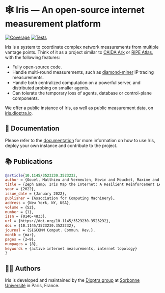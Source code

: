# 🕸️ Iris — An open-source internet measurement platform

[![Coverage](https://img.shields.io/codecov/c/github/dioptra-io/iris?logo=codecov&logoColor=white)](https://app.codecov.io/gh/dioptra-io/iris)
[![Tests](https://img.shields.io/github/workflow/status/dioptra-io/iris/Tests?logo=github&label=tests)](https://github.com/dioptra-io/iris/actions/workflows/tests.yml)

Iris is a system to coordinate complex network measurements from multiple vantage points.
Think of it as a project similar to [CAIDA Ark](https://www.caida.org/projects/ark/) or [RIPE Atlas](https://atlas.ripe.net), with the following features:
- Fully open-source code.
- Handle multi-round measurements, such as [diamond-miner](https://github.com/dioptra-io/diamond-miner) IP tracing measurements.
- Handle both centralized computation on a powerful server, and distributed probing on smaller agents.
- Can tolerate the temporary loss of agents, database or control-plane components.

We offer a public instance of Iris, as well as public measurement data, on [iris.dioptra.io](https://iris.dioptra.io).

## 📖 Documentation

Please refer to the [documentation](https://dioptra-io.github.io/iris/) for more information on how to use Iris, deploy your own instance and contribute to the project.

## 📚 Publications

```bibtex
@article{10.1145/3523230.3523232,
author = {Gouel, Matthieu and Vermeulen, Kevin and Mouchet, Maxime and Rohrer, Justin P. and Fourmaux, Olivier and Friedman, Timur},
title = {Zeph &amp; Iris Map the Internet: A Resilient Reinforcement Learning Approach to Distributed IP Route Tracing},
year = {2022},
issue_date = {January 2022},
publisher = {Association for Computing Machinery},
address = {New York, NY, USA},
volume = {52},
number = {1},
issn = {0146-4833},
url = {https://doi.org/10.1145/3523230.3523232},
doi = {10.1145/3523230.3523232},
journal = {SIGCOMM Comput. Commun. Rev.},
month = {mar},
pages = {2–9},
numpages = {8},
keywords = {active internet measurements, internet topology}
}
```

## 🧑‍💻 Authors

Iris is developed and maintained by the [Dioptra group](https://dioptra.io) at [Sorbonne Université](https://www.sorbonne-universite.fr) in Paris, France.
